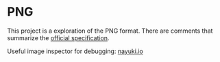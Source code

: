 # PNG

This project is a exploration of the PNG format. There are comments that
summarize the [official specification][os].

Useful image inspector for debugging: [nayuki.io][ins]

[os]: http://libpng.org/pub/png/spec/1.2/PNG-Contents.html
[ins]: https://www.nayuki.io/page/png-file-chunk-inspector
